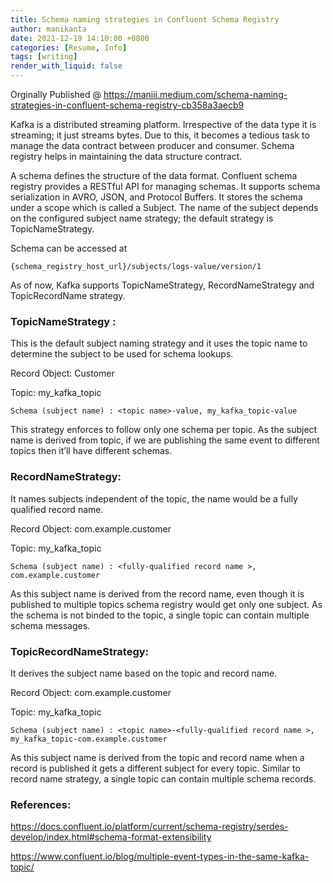 ```yaml
---
title: Schema naming strategies in Confluent Schema Registry
author: manikanta
date: 2021-12-19 14:10:00 +0800
categories: [Resume, Info]
tags: [writing]
render_with_liquid: false
---
```

Orginally Published @ https://maniii.medium.com/schema-naming-strategies-in-confluent-schema-registry-cb358a3aecb9


Kafka is a distributed streaming platform. Irrespective of the data type it is streaming; it just streams bytes. Due to this, it becomes a tedious task to manage the data contract between producer and consumer. Schema registry helps in maintaining the data structure contract.

A schema defines the structure of the data format. Confluent schema registry provides a RESTful API for managing schemas. It supports schema serialization in AVRO, JSON, and Protocol Buffers. It stores the schema under a scope which is called a Subject. The name of the subject depends on the configured subject name strategy; the default strategy is TopicNameStrategy.

Schema can be accessed at 
```
{schema_registry_host_url}/subjects/logs-value/version/1
```
As of now, Kafka supports TopicNameStrategy, RecordNameStrategy and TopicRecordName strategy.

### TopicNameStrategy :

This is the default subject naming strategy and it uses the topic name to determine the subject to be used for schema lookups.

Record Object: Customer

Topic: my_kafka_topic

```
Schema (subject name) : <topic name>-value, my_kafka_topic-value
```

This strategy enforces to follow only one schema per topic. As the subject name is derived from topic, if we are publishing the same event to different topics then it’ll have different schemas.

### RecordNameStrategy:

It names subjects independent of the topic, the name would be a fully qualified record name.

Record Object: com.example.customer

Topic: my_kafka_topic
```
Schema (subject name) : <fully-qualified record name >, com.example.customer
```

As this subject name is derived from the record name, even though it is published to multiple topics schema registry would get only one subject. As the schema is not binded to the topic, a single topic can contain multiple schema messages.

### TopicRecordNameStrategy:

It derives the subject name based on the topic and record name.

Record Object: com.example.customer

Topic: my_kafka_topic
```
Schema (subject name) : <topic name>-<fully-qualified record name >, my_kafka_topic-com.example.customer
```

As this subject name is derived from the topic and record name when a record is published it gets a different subject for every topic. Similar to record name strategy, a single topic can contain multiple schema records.

### References:

https://docs.confluent.io/platform/current/schema-registry/serdes-develop/index.html#schema-format-extensibility

https://www.confluent.io/blog/multiple-event-types-in-the-same-kafka-topic/

